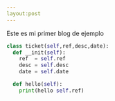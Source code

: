 ```yaml
---
layout:post
---
```

Este es mi primer blog de ejemplo

``` python
class ticket(self,ref,desc,date):
  def __init(self):
    ref  = self.ref
    desc = self.desc
    date = self.date

  def hello(self):
    print(hello self.ref)
```
